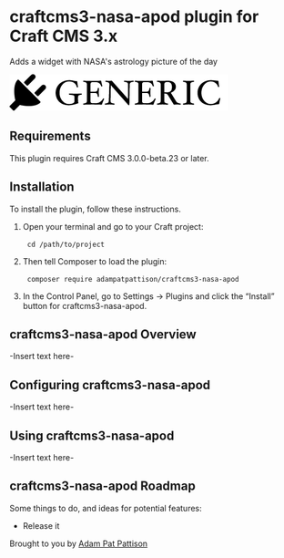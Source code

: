 # craftcms3-nasa-apod plugin for Craft CMS 3.x

Adds a widget with NASA's astrology picture of the day

![Screenshot](resources/img/plugin-logo.png)

## Requirements

This plugin requires Craft CMS 3.0.0-beta.23 or later.

## Installation

To install the plugin, follow these instructions.

1. Open your terminal and go to your Craft project:

        cd /path/to/project

2. Then tell Composer to load the plugin:

        composer require adampatpattison/craftcms3-nasa-apod

3. In the Control Panel, go to Settings → Plugins and click the “Install” button for craftcms3-nasa-apod.

## craftcms3-nasa-apod Overview

-Insert text here-

## Configuring craftcms3-nasa-apod

-Insert text here-

## Using craftcms3-nasa-apod

-Insert text here-

## craftcms3-nasa-apod Roadmap

Some things to do, and ideas for potential features:

* Release it

Brought to you by [Adam Pat Pattison](https://www.adampatpattison.co.uk)
